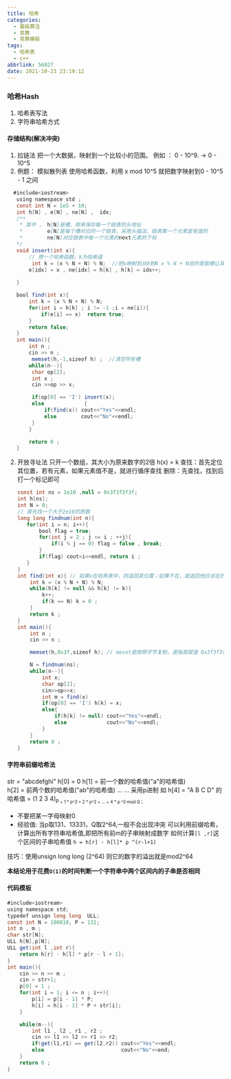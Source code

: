 ```yaml
---
title: 哈希
categories:
  - 基础算法
  - 竞赛
  - 竞赛模板
tags:
  - 哈希表
  - c++
abbrlink: 56027
date: 2021-10-23 23:19:12
---
```


### 哈希Hash

1. 哈希表写法
2. 字符串哈希方式

#### 存储结构(解决冲突)<!-- more -->
1. 拉链法
   把一个大数据，映射到一个比较小的范围。 例如 ： 0 - 10^9.  -> 0 - 10^5
2. 例题： 模拟散列表
   使用哈希函数，利用 x mod 10^5  就把数字映射到0 - 10^5 - 1 之间

```java
  #include<iostream> 
   using namespace std ;
   const int N = 1e5 + 10;
   int h[N] , e[N] , ne[N] ,  idx;
   /**
    * 其中 ， h[N]是槽，用来保存每一个链表的头地址
    *        e[N]是每个槽对应的一个链表，采用头插法，链表第一个元素是有值的
    *        ne[N]对应链表中每一个元素的next元素的下标
   */
   void insert(int x){
       // 想一个哈希函数。k为哈希值
        int k = (x % N + N) % N;  //把x映射到从0到N x % N + N目的是取模让其变成整数
       e[idx] = x , ne[idx] = h[k] , h[k] = idx++;     
 
   }

   bool find(int x){
       int k = (x % N + N) % N;
       for(int i = h[k] ; i != -1 ;i = ne[i]){
           if(e[i] == x)  return true;
       }
       return false;
   }
   int main(){
       int n ; 
       cin >> n ;
        memset(h,-1,sizeof h) ;  //清空所有槽
       while(n--){
        char op[2];
        int x ;
        cin >>op >> x;

        if(op[0] == 'I') insert(x);
        else             {
            if(find(x)) cout<<"Yes"<<endl;
            else        cout<<"No"<<endl;
        }
       }

       return 0 ;
   }

```

2. 开放寻址法
   只开一个数组，其大小为原来数字的2倍
   h(x) = k
   查找：首先定位其位置，若有元素，如果元素值不是，就进行循序查找
   删除：先查找，找到后打一个标记即可

   ```java
   const int ns = 1e10 ,null = 0x3f3f3f3f;
   int h[ns];
   int N = 0;
   // 首先找一个大于2e10的质数
   long long findnum(int n){
      for(int i = n; i++){
          bool flag = true;
          for(int j = 2 ; j <= i ; ++j){
              if(i % j == 0) flag = false , break;
          }
          if(flag) cout<i<<endl, return i ;
      }
   }
   int find(int x){ // 如果x在哈希表中，则返回其位置；如果不在，就返回他应该在的位置
       int k = (x % N + N) % N;
       while(h[k] != null && h[k] != k){
           k++;
           if(k == N) k = 0 ;
       }
       return k ;
   }
   int main(){
       int n ; 
       cin >> n ;
   
       memset(h,0x3f,sizeof h); // meset是按照字节复制，是指是赋值 0x3f3f3f3f
   
       N = findnum(ns);
       while(n--){
           int x;
           char op[2];
           cin>>op>>x;
           int m = find(x)
           if(op[0] == 'I') h[k] = x;
           else{
               if(h[k] != null) cout<<"Yes"<<endl;
               else             cout<<"No"<<endl;
           }
       }
       return 0 ;
   }
   ```


#### 字符串前缀哈希法
str = "abcdefghi"
h[0] = 0 
h[1] = 前一个数的哈希值("a"的哈希值)    
h[2] = 前两个数的哈希值("ab"的哈希值)
...      ...
采用p进制
如 h[4] =  "A B C D" 的哈希值  = (1 2 3 4)<sub>p<sub> = 1 * p^3 + 2 * p^2 + ... + 4 * p ^0  mod Q；

* 不要把某一字母映射0
* 经验值: 当p取131、13331，Q取2^64,一般不会出现冲突
可以利用前缀哈希，计算出所有字符串哈希值,即把所有前m的子串映射成数字
如何计算`[l ,r]`这个区间的子串哈希值  `h = h[r] - h[l]* p ^(r-l+1)`

技巧：使用unsign long long (2^64) 则它的数字的溢出就是mod2^64

**本结论用于花费`O(1)`的时间判断一个字符串中两个区间内的子串是否相同**
#### 代码模板
```java
#include<iostream>
using namespace std;
typedef unsign long long  ULL;
const int N = 100010, P = 131;
int n , m ;
char str[N];
ULL h[N],p[N];
ULL get(int l ,int r){
    return h[r] - h[l] * p[r - l + 1];
}
int main(){
    cin >> n >> m ;
    cin > str+1;
    p[0] = 1 ;
    for(int i = 1; i <= n ; i++){
        p[i] = p[i - 1] * P;
        h[i] = h[i - 1] * P + str[i];
    }

    while(m--){
        int l1 , l2 , r1 , r2 ;
        cin >> l1 >> l2 >> r1 >> r2;
        if(get(l1,r1) == get(l2,r2)) cout<<"Yes"<<endl;
        else                         cout<<"No"<<end;
    }
    return 0 ;
}
```

